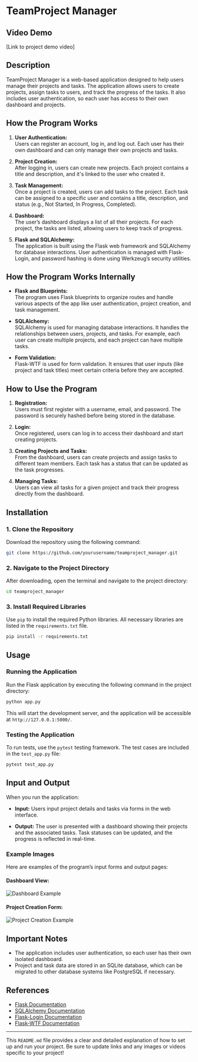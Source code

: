 # TeamProject Manager

## Video Demo

[Link to project demo video]

## Description

TeamProject Manager is a web-based application designed to help users manage their projects and tasks. The application allows users to create projects, assign tasks to users, and track the progress of the tasks. It also includes user authentication, so each user has access to their own dashboard and projects.

## How the Program Works

1. **User Authentication:**  
   Users can register an account, log in, and log out. Each user has their own dashboard and can only manage their own projects and tasks.

2. **Project Creation:**  
   After logging in, users can create new projects. Each project contains a title and description, and it's linked to the user who created it.

3. **Task Management:**  
   Once a project is created, users can add tasks to the project. Each task can be assigned to a specific user and contains a title, description, and status (e.g., Not Started, In Progress, Completed).

4. **Dashboard:**  
   The user’s dashboard displays a list of all their projects. For each project, the tasks are listed, allowing users to keep track of progress.

5. **Flask and SQLAlchemy:**  
   The application is built using the Flask web framework and SQLAlchemy for database interactions. User authentication is managed with Flask-Login, and password hashing is done using Werkzeug’s security utilities.

## How the Program Works Internally

- **Flask and Blueprints:**  
  The program uses Flask blueprints to organize routes and handle various aspects of the app like user authentication, project creation, and task management.

- **SQLAlchemy:**  
  SQLAlchemy is used for managing database interactions. It handles the relationships between users, projects, and tasks. For example, each user can create multiple projects, and each project can have multiple tasks.

- **Form Validation:**  
  Flask-WTF is used for form validation. It ensures that user inputs (like project and task titles) meet certain criteria before they are accepted.

## How to Use the Program

1. **Registration:**  
   Users must first register with a username, email, and password. The password is securely hashed before being stored in the database.

2. **Login:**  
   Once registered, users can log in to access their dashboard and start creating projects.

3. **Creating Projects and Tasks:**  
   From the dashboard, users can create projects and assign tasks to different team members. Each task has a status that can be updated as the task progresses.

4. **Managing Tasks:**  
   Users can view all tasks for a given project and track their progress directly from the dashboard.

## Installation

### 1. Clone the Repository

Download the repository using the following command:

```bash
git clone https://github.com/yourusername/teamproject_manager.git
```

### 2. Navigate to the Project Directory

After downloading, open the terminal and navigate to the project directory:

```bash
cd teamproject_manager
```

### 3. Install Required Libraries

Use `pip` to install the required Python libraries. All necessary libraries are listed in the `requirements.txt` file.

```bash
pip install -r requirements.txt
```

## Usage

### Running the Application

Run the Flask application by executing the following command in the project directory:

```bash
python app.py
```

This will start the development server, and the application will be accessible at `http://127.0.0.1:5000/`.

### Testing the Application

To run tests, use the `pytest` testing framework. The test cases are included in the `test_app.py` file:

```bash
pytest test_app.py
```

## Input and Output

When you run the application:

- **Input:** Users input project details and tasks via forms in the web interface.
  
- **Output:** The user is presented with a dashboard showing their projects and the associated tasks. Task statuses can be updated, and the progress is reflected in real-time.

### Example Images

Here are examples of the program’s input forms and output pages:

#### Dashboard View:

![Dashboard Example](link_to_image)

#### Project Creation Form:

![Project Creation Example](link_to_image)

## Important Notes

- The application includes user authentication, so each user has their own isolated dashboard.
- Project and task data are stored in an SQLite database, which can be migrated to other database systems like PostgreSQL if necessary.
  
## References

- [Flask Documentation](https://flask.palletsprojects.com/)
- [SQLAlchemy Documentation](https://docs.sqlalchemy.org/)
- [Flask-Login Documentation](https://flask-login.readthedocs.io/en/latest/)
- [Flask-WTF Documentation](https://flask-wtf.readthedocs.io/)

---

This `README.md` file provides a clear and detailed explanation of how to set up and run your project. Be sure to update links and any images or videos specific to your project!